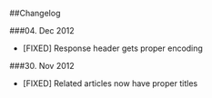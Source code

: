 ##Changelog

###04. Dec 2012
* [FIXED] Response header gets proper encoding

###30. Nov 2012
* [FIXED] Related articles now have proper titles
